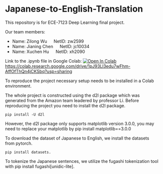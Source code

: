 # Japanese-to-English-Translation

This repository is for ECE-7123 Deep Learning final project. 

Our team members:

* Name: Zilong Wu &emsp;  NetID: zw2599
* Name: Jianing Chen &emsp; NetID: jc10034
* Name: Xuchen Hu &emsp; NetID: xh2090

Link to the .ipynb file in Google Colab:
[![Open In Colab](https://colab.research.google.com/assets/colab-badge.svg)](https://colab.research.google.com/drive/1pJ93Ll3edu7wFhm-AffOfThQn4jCKSbq?usp=sharing) https://colab.research.google.com/drive/1pJ93Ll3edu7wFhm-AffOfThQn4jCKSbq?usp=sharing

To reproduce the project necessary setup needs to be installed in a Colab environment. 

The whole project is constructed using the d2l package which was generated from the Amazon team leadered by professor Li. Before reproducing the project you need to install the d2l package. 

````
pip install -U d2l 
````

However, the d2l package only supports matplotlib version 3.0.0, you may need to replace your matplotlib by pip install matplotlib==3.0.0

To download the dataset of Japanese to English, we install the datasets from pytorch.

````
pip install datasets.
````
To tokenize the Japanese sentences, we utilize the fugashi tokenization tool with pip install fugashi[unidic-lite].
